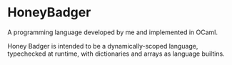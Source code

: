 # HoneyBadger
A programming language developed by me and implemented in OCaml.

Honey Badger is intended to be a dynamically-scoped language,
typechecked at runtime, with dictionaries and arrays as language 
builtins.
